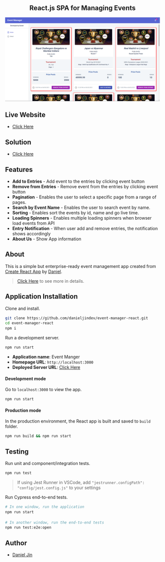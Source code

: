 <h2 align="center">React.js SPA for Managing Events</h2>

![Screenshot](./assets/Screenshot.png)

## Live Website

- [Click Here](https://ecstatic-lovelace-2beaf0.netlify.app/)

## Solution

- [Click Here](./SOLUTION.md)

## Features

- **Add to Entries** - Add event to the entries by clicking event button
- **Remove from Entries** - Remove event from the entries by clicking event button
- **Pagination** - Enables the user to select a specific page from a range of pages.
- **Search by Event Name** - Enables the user to search event by name.
- **Sorting** - Enables sort the events by id, name and go live time.
- **Loading Spinners** - Enables multiple loading spinners when browser load events from API
- **Entry Notification** - When user add and remove entries, the notification shows accordingly
- **About Us** - Show App information

## About

This is a simple but enterprise-ready event management app created from [Create React App](https://create-react-app.dev/) by [Daniel](https://github.com/danieljindev/).

> [Click Here](./assets/Screenshot.png) to see more in details.

## Application Installation

Clone and install.

```bash
git clone https://github.com/danieljindev/event-manager-react.git
cd event-manager-react
npm i
```

Run a development server.

```bash
npm run start
```

- **Application name**: Event Manger
- **Homepage URL**: `http://localhost:3000`
- **Deployed Server URL**: [Click Here](https://ecstatic-lovelace-2beaf0.netlify.app/)

#### Development mode

Go to `localhost:3000` to view the app.

```bash
npm run start
```

#### Production mode

In the production environment, the React app is built and saved to `build` folder.

```bash
npm run build && npm run start
```

## Testing

Run unit and component/integration tests.

```bash
npm run test
```

> If using Jest Runner in VSCode, add `"jestrunner.configPath": "config/jest.config.js"` to your settings

Run Cypress end-to-end tests.

```bash
# In one window, run the application
npm run start

# In another window, run the end-to-end tests
npm run test:e2e:open
```

## Author

- [Daniel Jin](https://github.com/danieljindev/)
